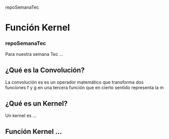repoSemanaTec

# Función Kernel
### repoSemanaTec

Para nuestra semana Tec ...


## ¿Qué es la Convolución?
La convolución es es un operador matemático que transforma dos funciones f y g en una tercera función que en cierto sentido representa la m

## ¿Qué es un Kernel?
Un kernel es ...

## Función Kernel ...
